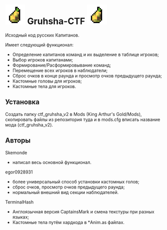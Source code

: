 # ![grusha](grusha.png) Gruhsha-CTF ![grusha](grusha.png)
Исходный код русских Капитанов.

Имеет следующий функционал:
* Определение капитанов команд и их выделение в таблице игроков;
* Выбор игроков капитанами;
* Формирование/Расформировывание команд;
* Перемещение всех игроков в наблюдатели;
* Сброс очков в конце раунда и просмотр очков предыдущего раунда;
* Кастомные головы для игроков;
* Кастомные тела для игроков.

## Установка
Создать папку ctf_gruhsha_v2 в Mods (King Arthur's Gold/Mods), скопировать файлы из репозитория туда и в mods.cfg вписать название мода (ctf_gruhsha_v2).

## Авторы
Skemonde
* написал весь основной функционал.

egor0928931
* более универсальный способ установки кастомных голов;
* сброс очков, просмотр очков предыдущего раунда;
* нормальный внешний вид секции наблюдателей.

TerminalHash
* Англоязычная версия CaptainsMark и смена текстуры при разных языках;
* Кастомные тела путём хардкода в *Anim.as файлах.
